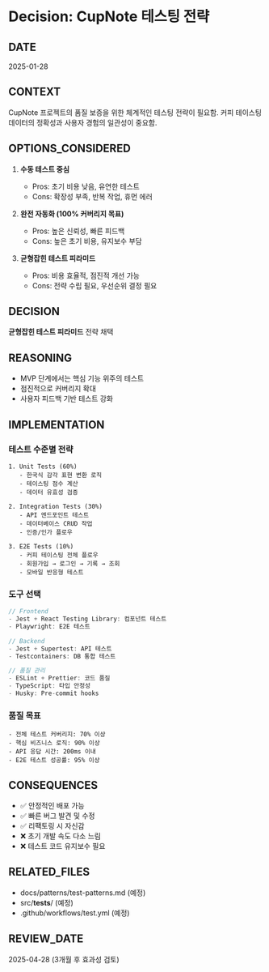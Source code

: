 # Decision: CupNote 테스팅 전략

## DATE
2025-01-28

## CONTEXT
CupNote 프로젝트의 품질 보증을 위한 체계적인 테스팅 전략이 필요함.
커피 테이스팅 데이터의 정확성과 사용자 경험의 일관성이 중요함.

## OPTIONS_CONSIDERED
1. **수동 테스트 중심**
   - Pros: 초기 비용 낮음, 유연한 테스트
   - Cons: 확장성 부족, 반복 작업, 휴먼 에러

2. **완전 자동화 (100% 커버리지 목표)**
   - Pros: 높은 신뢰성, 빠른 피드백
   - Cons: 높은 초기 비용, 유지보수 부담

3. **균형잡힌 테스트 피라미드**
   - Pros: 비용 효율적, 점진적 개선 가능
   - Cons: 전략 수립 필요, 우선순위 결정 필요

## DECISION
**균형잡힌 테스트 피라미드** 전략 채택

## REASONING
- MVP 단계에서는 핵심 기능 위주의 테스트
- 점진적으로 커버리지 확대
- 사용자 피드백 기반 테스트 강화

## IMPLEMENTATION

### 테스트 수준별 전략
```
1. Unit Tests (60%)
   - 한국식 감각 표현 변환 로직
   - 테이스팅 점수 계산
   - 데이터 유효성 검증

2. Integration Tests (30%)
   - API 엔드포인트 테스트
   - 데이터베이스 CRUD 작업
   - 인증/인가 플로우

3. E2E Tests (10%)
   - 커피 테이스팅 전체 플로우
   - 회원가입 → 로그인 → 기록 → 조회
   - 모바일 반응형 테스트
```

### 도구 선택
```typescript
// Frontend
- Jest + React Testing Library: 컴포넌트 테스트
- Playwright: E2E 테스트

// Backend
- Jest + Supertest: API 테스트
- Testcontainers: DB 통합 테스트

// 품질 관리
- ESLint + Prettier: 코드 품질
- TypeScript: 타입 안정성
- Husky: Pre-commit hooks
```

### 품질 목표
```
- 전체 테스트 커버리지: 70% 이상
- 핵심 비즈니스 로직: 90% 이상
- API 응답 시간: 200ms 이내
- E2E 테스트 성공률: 95% 이상
```

## CONSEQUENCES
- ✅ 안정적인 배포 가능
- ✅ 빠른 버그 발견 및 수정
- ✅ 리팩토링 시 자신감
- ❌ 초기 개발 속도 다소 느림
- ❌ 테스트 코드 유지보수 필요

## RELATED_FILES
- docs/patterns/test-patterns.md (예정)
- src/__tests__/ (예정)
- .github/workflows/test.yml (예정)

## REVIEW_DATE
2025-04-28 (3개월 후 효과성 검토)